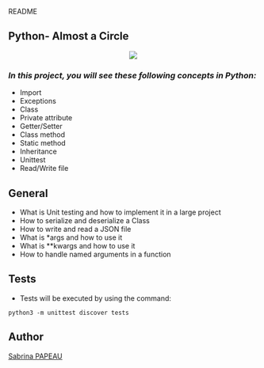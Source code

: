 README

## Python- Almost a Circle

<p align="center">
<img src="https://www.pngall.com/wp-content/uploads/5/Python-PNG-Picture.png">
</p>

### ___In this project, you will see these following concepts in Python:___
+ Import
+ Exceptions
+ Class
+ Private attribute
+ Getter/Setter
+ Class method
+ Static method
+ Inheritance
+ Unittest
+ Read/Write file

## General
+ What is Unit testing and how to implement it in a large project
+ How to serialize and deserialize a Class
+ How to write and read a JSON file
+ What is *args and how to use it
+ What is **kwargs and how to use it
+ How to handle named arguments in a function


## Tests
+ Tests will be executed by using the command:

```
python3 -m unittest discover tests
```

## Author
 [Sabrina PAPEAU](https://github.com/Holbiwan)
